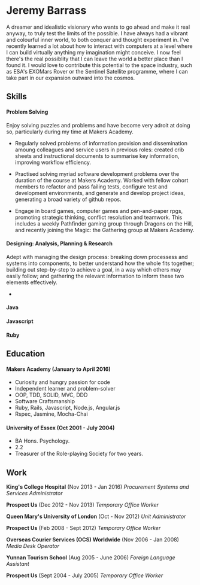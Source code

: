 # Jeremy Barrass

A dreamer and idealistic visionary who wants to go ahead and make it real anyway, to truly test the limits of the possible.  I have always had a vibrant and colourful inner world, to both conquer and thought experiment in.  I've recently learned a lot about how to interact with computers at a level where I can build virtually anything my imagination might conceive.  I now feel there's the real possiblity that I can leave the world a better place than I found it.  I would love to contribute this potential to the space industry, such as ESA's EXOMars Rover or the Sentinel Satellite programme, where I can take part in our expansion outward into the cosmos.

## Skills

#### Problem Solving

Enjoy solving puzzles and problems and have become very adroit at doing so, particularly during my time	at Makers Academy.

* Regularly solved problems of information provision and dissemination amoung colleagues and service users in previous roles: created crib sheets and instructional documents to summarise key information, improving workflow efficiency.

* Practised solving myriad software development problems over the duration of the course at Makers Academy.  Worked with fellow cohort members to refactor and pass failing tests, configure test and development environments, and generate and develop project ideas, generating a broad variety of github repos.

* Engage in board games, computer games and pen-and-paper rpgs, promoting strategic thinking, conflict resolution and teamwork.  This includes a weekly Pathfinder gaming group through Dragons on the Hill, and recently joining the Magic: the Gathering group at Makers Academy.

#### Designing: Analysis, Planning & Research

Adept with managing the design process: breaking down processess and systems into components, to better understand how the whole fits together; building out step-by-step to achieve a goal, in a way which others may easily follow; and gathering the relevant information to inform these two elements effectively.

* 

#### Java

#### Javascript

#### Ruby

## Education

#### Makers Academy (January to April 2016)

* Curiosity and hungry passion for code
* Independent learner and problem-solver
* OOP, TDD, SOLID, MVC, DDD
* Software Craftsmanship
* Ruby, Rails, Javascript, Node.js, Angular.js
* Rspec, Jasmine, Mocha-Chai

#### University of Essex (Oct 2001 - July 2004)

* BA Hons. Psychology.
* 2.2
* Treasurer of the Role-playing Society for two years.

## Work

**King's College Hospital** (Nov 2013 - Jan 2016)
_Procurement Systems and Services Administrator_

**Prospect Us** (Dec 2012 - Nov 2013)
_Temporary Office Worker_

**Queen Mary's University of London** (Oct - Nov 2012)
_Unit Administrator_

**Prospect Us** (Feb 2008 - Sept 2012)
_Temporary Office Worker_

**Overseas Courier Services (OCS) Worldwide** (Nov 2006 - Jan 2008)
_Media Desk Operator_

**Yunnan Tourism School** (Aug 2005 - June 2006)
_Foreign Language Assistant_

**Prospect Us** (Sept 2004 - July 2005)
_Temporary Office Worker_